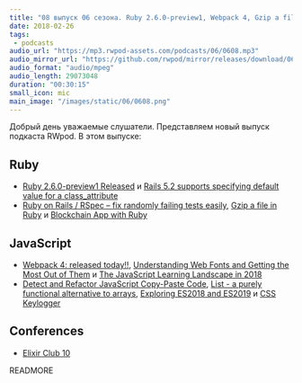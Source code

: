 ```yaml
---
title: "08 выпуск 06 сезона. Ruby 2.6.0-preview1, Webpack 4, Gzip a file in Ruby, Detect and Refactor JavaScript Copy-Paste Code и прочее"
date: 2018-02-26
tags:
 - podcasts
audio_url: "https://mp3.rwpod-assets.com/podcasts/06/0608.mp3"
audio_mirror_url: "https://github.com/rwpod/mirror/releases/download/06.08/0608.mp3"
audio_format: "audio/mpeg"
audio_length: 29073048
duration: "00:30:15"
small_icon: mic
main_image: "/images/static/06/0608.png"
---
```


Добрый день уважаемые слушатели. Представляем новый выпуск подкаста RWpod. В этом выпуске:

## Ruby

 - [Ruby 2.6.0-preview1 Released](https://www.ruby-lang.org/en/news/2018/02/24/ruby-2-6-0-preview1-released/) и [Rails 5.2 supports specifying default value for a class_attribute](https://blog.bigbinary.com/2018/02/21/rails-5-2-supports-specifying-default-value-for-a-class_attribute.html)
 - [Ruby on Rails / RSpec – fix randomly failing tests easily](http://pdabrowski.com/blog/ruby-on-rails/rspec-fix-randomly-failing-tests-easily/), [Gzip a file in Ruby](https://philna.sh/blog/2018/02/25/gzip-file-ruby/) и [Blockchain App with Ruby](https://www.nopio.com/blog/blockchain-app-ruby/)

## JavaScript

 - [Webpack 4: released today!!](https://medium.com/webpack/webpack-4-released-today-6cdb994702d4), [Understanding Web Fonts and Getting the Most Out of Them](https://css-tricks.com/understanding-web-fonts-getting/) и [The JavaScript Learning Landscape in 2018](https://css-tricks.com/javascript-learning-landscape-2018/)
 - [Detect and Refactor JavaScript Copy-Paste Code](http://elijahmanor.com/js-copypaste-detect/), [List - a purely functional alternative to arrays](https://github.com/funkia/list), [Exploring ES2018 and ES2019](http://exploringjs.com/es2018-es2019/) и [CSS Keylogger](https://github.com/maxchehab/CSS-Keylogging)

## Conferences

 - [Elixir Club 10](https://www.facebook.com/events/433063470484546/)

READMORE
